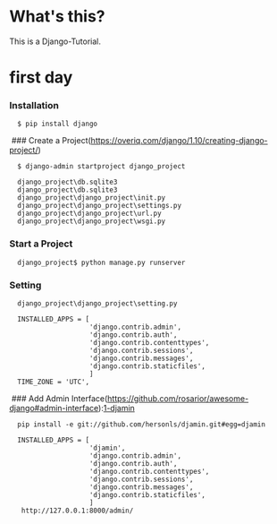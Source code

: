 # What's this?
  This is a Django-Tutorial.
# first day
  ### Installation      
      $ pip install django
  ### Create a Project(https://overiq.com/django/1.10/creating-django-project/)
  
      $ django-admin startproject django_project

      django_project\db.sqlite3
      django_project\db.sqlite3
      django_project\django_project\init.py
      django_project\django_project\settings.py
      django_project\django_project\url.py
      django_project\django_project\wsgi.py
   
  ### Start a Project
      django_project$ python manage.py runserver
  ### Setting
      django_project\django_project\setting.py

      INSTALLED_APPS = [
                        'django.contrib.admin',
                        'django.contrib.auth',
                        'django.contrib.contenttypes',
                        'django.contrib.sessions',
                        'django.contrib.messages',
                        'django.contrib.staticfiles',
                        ] 
      TIME_ZONE = 'UTC',
      
  ### Add Admin Interface(https://github.com/rosarior/awesome-django#admin-interface):[1-djamin](https://github.com/hersonls/djamin/)
      
      
      pip install -e git://github.com/hersonls/djamin.git#egg=djamin
      
      INSTALLED_APPS = [
                        'djamin',
                        'django.contrib.admin',
                        'django.contrib.auth',
                        'django.contrib.contenttypes',
                        'django.contrib.sessions',
                        'django.contrib.messages',
                        'django.contrib.staticfiles',
                        ] 
       http://127.0.0.1:8000/admin/ 
